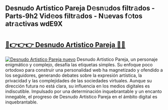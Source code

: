 ## Desnudo Artistico Pareja D𝚎sn𝚞dos filtr𝚊dos - Parts-9h2 Vid𝚎os filtr𝚊dos - N𝚞evas f𝚘tos atr𝚊ctivas wdE9X

# <h2><a href="http://mb2y6qo.tromn.icu/?c=Desnudo+Artistico+Pareja">🔗👉👉👉 Desnudo Artistico Pareja 🔗🔗</a></h2>

[![Desnudo Artistico Pareja nuevo](https://i.imgur.com/pEAQMta.gif)](http://mb2y6qo.tromn.icu/?c=Desnudo+Artistico+Pareja)
Desnudo Artistico Pareja, un personaje enigmático y complejo, desafía las etiquetas simples. Su enfoque poco ortodoxo para construir una personalidad web ha magnetizado y ofendido a los seguidores, generando debates sobre la expresión artística, la privacidad y las complejidades de las sociedades virtuales. Aunque su dirección futura no está clara, su influencia en los medios digitales es indiscutible. Impulsado por una determinación inquebrantable y un encanto innegable, el progreso de Desnudo Artistico Pareja en el ámbito digital es inquebrantable.
